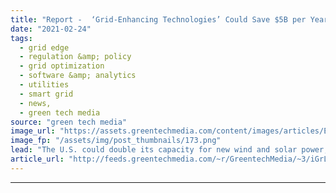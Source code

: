 ```yaml
---
title: "Report -  ‘Grid-Enhancing Technologies’ Could Save $5B per Year by Boosting US Renewables Capacity"
date: "2021-02-24"
tags: 
  - grid edge
  - regulation &amp; policy
  - grid optimization
  - software &amp; analytics
  - utilities
  - smart grid
  - news,
  - green tech media
source: "green tech media"
image_url: "https://assets.greentechmedia.com/content/images/articles/Electricians_Power_Lines_Transmission_XL_Shutterstock.jpg"
image_fp: "/assets/img/post_thumbnails/173.png"
lead: "The U.S. could double its capacity for new wind and solar power, save billions of dollars and cut millions of tons of carbon-dioxide emissions from its generation fleets if federal incentives can be aligned to deploy a suite of technologies to unlock ..."
article_url: "http://feeds.greentechmedia.com/~r/GreentechMedia/~3/iGrLosi3LOI/report-grid-enhancing-technologies-could-save-5b-per-year-double-u.s-renewables-capacity-growth"
---
```


---
